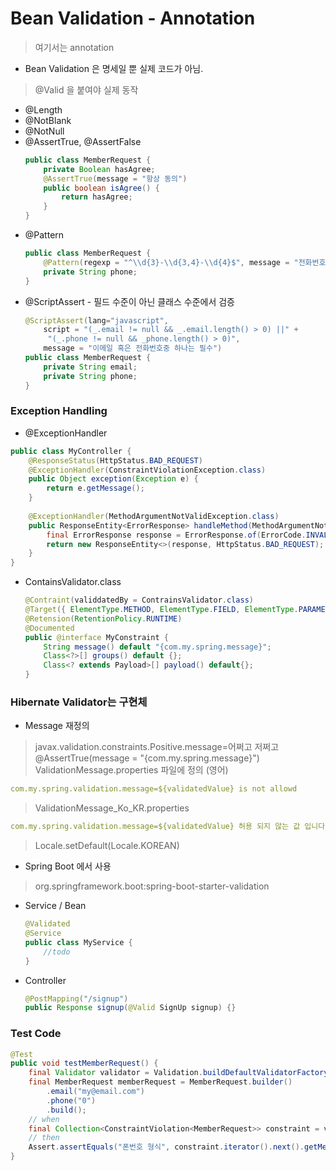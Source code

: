 # Bean Validation - Annotation
> 여기서는 annotation
* Bean Validation 은 명세일 뿐 실제 코드가 아님.

> @Valid 을 붙여야 실제 동작  
* @Length
* @NotBlank
* @NotNull
* @AssertTrue, @AssertFalse
  ```java
  public class MemberRequest {
      private Boolean hasAgree;
      @AssertTrue(message = "항상 동의")
      public boolean isAgree() {
          return hasAgree;
      }
  }
  ```
* @Pattern
  ````java
  public class MemberRequest {
      @Pattern(regexp = "^\\d{3}-\\d{3,4}-\\d{4}$", message = "전화번호 형식")
      private String phone;
  }
  ````
* @ScriptAssert - 필드 수준이 아닌 클래스 수준에서 검증
  ```java
  @ScriptAssert(lang="javascript",
      script = "(_.email != null && _.email.length() > 0) ||" +
       "(_.phone != null && _phone.length() > 0)",
      message = "이메일 혹은 전화번호중 하나는 필수")
  public class MemberRequest {
      private String email;
      private String phone;
  }
  ```
  
### Exception Handling
* @ExceptionHandler
```java
public class MyController {
    @ResponseStatus(HttpStatus.BAD_REQUEST)
    @ExceptionHandler(ConstraintViolationException.class)
    public Object exception(Exception e) {
        return e.getMessage();
    }
    
    @ExceptionHandler(MethodArgumentNotValidException.class)
    public ResponseEntity<ErrorResponse> handleMethod(MethodArgumentNotValidException e) {
        final ErrorResponse response = ErrorResponse.of(ErrorCode.INVALID_INPUT_VALUE, e.getBindingResult());
        return new ResponseEntity<>(response, HttpStatus.BAD_REQUEST);
    }
}
```
* ContainsValidator.class
   ```java
   @Contraint(validdatedBy = ContrainsValidator.class)
   @Target({ ElementType.METHOD, ElementType.FIELD, ElementType.PARAMETER})
   @Retension(RetentionPolicy.RUNTIME)
   @Documented    
   public @interface MyConstraint {
       String message() default "{com.my.spring.message}";
       Class<?>[] groups() default {};
       Class<? extends Payload>[] payload() default{};
   }
   ```
   
### Hibernate Validator는 구현체 
* Message 재정의
> javax.validation.constraints.Positive.message=어쩌고 저쩌고
> @AssertTrue(message = "{com.my.spring.message}")
> ValidationMessage.properties 파일에 정의 (영어)
  ```yaml
  com.my.spring.validation.message=${validatedValue} is not allowd
  ```
> ValidationMessage_Ko_KR.properties
  ```yaml
  com.my.spring.validation.message=${validatedValue} 허용 되지 않는 값 입니다.
  ```
  > Locale.setDefault(Locale.KOREAN)

* Spring Boot 에서 사용
> org.springframework.boot:spring-boot-starter-validation
* Service / Bean
  ````java
  @Validated
  @Service 
  public class MyService {
      //todo
  }
  ````
* Controller
  `````java
  @PostMapping("/signup")
  public Response signup(@Valid SignUp signup) {}
  `````
> 
> 

### Test Code
```java
@Test
public void testMemberRequest() {
    final Validator validator = Validation.buildDefaultValidatorFactory().getValidator();
    final MemberRequest memberRequest = MemberRequest.builder()
        .email("my@email.com")
        .phone("0")
        .build();
    // when
    final Collection<ConstraintViolation<MemberRequest>> constraint = validator.validate(memberRequest);
    // then
    Assert.assertEquals("폰번호 형식", constraint.iterator().next().getMessage());
}
```